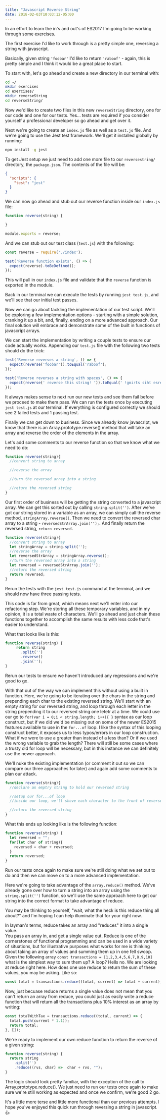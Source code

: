 ```yaml
---
title: "Javascript Reverse String"
date: 2018-02-03T10:03:12-05:00
---
```


In an effort to learn the in's and out's of ES2017 I'm going to be working through some exercises.

The first exercise I'd like to work through is a pretty simple one, reversing a string with javascript.

Basically, given string `'foobar'` I'd like to return `'raboof'` - again, this is pretty simple and I think it would be a great place to start.

To start with, let's go ahead and create a new directory in our terminal with: 
```bash
cd ~/
mkdir exercises
cd exercises/
mkdir reverseString
cd reverseString/
```

Now we'd like to create two files in this new `reverseString` directory, one for our code and one for our tests.  Yes... tests are required if you consider yourself a professional developer so go ahead and get over it.

Next we're going to create an `index.js` file as well as a `test.js` file.
And we're going to use the Jest test framework.  We'll get it installed globally by running:
```bash
npm install -g jest
```

To get Jest setup we just need to add one more file to our `reversestring/` directory, the `package.json`.
The contents of the file will be:
```json
{
  "scripts": {
    "test": "jest"
  }
}
```

We can now go ahead and stub out our reverse function inside our `index.js` file:
```javascript
function reverse(string) {

}

module.exports = reverse;
```

And we can stub out our test class (`test.js`) with the following:
```javascript
const reverse = require('./index');

test('Reverse function exists', () => {
  expect(reverse).toBeDefined();
});
```

This will pull in our `index.js` file and validate that the `reverse` function is exported in the module.

Back in our terminal we can execute the tests by running `jest test.js`, and we'll see that our initial test passes.

Now we can go about tackling the implementation of our test script.  We'll be exploring a few implementation options - starting with a simple solution, cranking it up a bit, and, finally, ending on a more advanced approach.
Our final solution will embrace and demonstrate some of the built in functions of javascript arrays.

We can start the implementation by writing a couple tests to ensure our code actually works.
Appending our `test.js` file with the following two tests should do the trick:
```javascript
test('Reverse reverses a string', () => {
  expect(reverse('foobar')).toEqual('raboof');
});

test('Reverse reverses a string with spaces', () => {
  expect(reverse(' reverse this string! ')).toEqual(' !gnirts siht esrever ');
});
```

It always makes sense to next run our new tests and see them fail before we proceed to make them pass. We can run the tests once by executing `jest test.js` at our terminal.
If everything is configured correctly we should see 2 failed tests and 1 passing test.

Finally we can get down to business.
Since we already know javascript, we know that there is an Array.prototype.reverse() method that will take an array and reverse the order of the elements in the array.

Let's add some comments to our reverse function so that we know what we need to do:
```javascript
function reverse(string){
  //convert string to array

  //reverse the array

  //turn the reversed array into a string

  //return the reversed string
}
```

Our first order of business will be getting the string converted to a javascript array.
We can get this sorted out by calling `string.split('')`.
After we've got our string stored in a variable as an array, we can simply call the reverse method, `stringArray.reverse()`.
Then we need to convert the reversed char array to a string - `reversedStrArray.join('');`.
And finally return the reversed string, `return reversed`.

```javascript
function reverse(string){
  //convert string to array
  let stringArray = string.split('');
  //reverse the array
  let reversedStrArray = stringArray.reverse();
  //turn the reversed array into a string
  let reversed = reversedStrArray.join('');
  //return the reversed string
  return reversed;
}
```

Rerun the tests with the `jest test.js` command at the terminal, and we should now have three passing tests.

This code is far from great, which means next we'll enter into our refactoring step.  We're storing all these temporary variables, and in my opinion, it is a total waste of characters.
We'll go ahead and just chain these functions together to accomplish the same results with less code that's easier to understand.

What that looks like is this:
```javascript
function reverse(string) {
     return string
       .split('')
       .reverse()
       .join('');
}
```

Rerun our tests to ensure we haven't introduced any regressions and we're good to go.

With that out of the way we can implement this without using a built in function.
Here, we're going to be iterating over the chars in the string and prepending each char to the existing reversed string.
We'll start with an empty string for our reversed string, and loop through each letter in the string prepending it to our reversed string one letetr at a time.
We could use our go to `for(var i = 0;i < string.length; i++){ }` syntax as our loop construct, but if we did we'd be missing out on some of the newer ES2015 features available to use in the `for...of` loop.
I like the syntax of this looping construct better, it exposes us to less typos/errors in our loop construction.
What if we were to use a greater than instead of a less than?  Or if we used the wrong variable to grab the length?
There will still be some cases where a trusty old for loop will be necessary, but in this instance we can definitely use the newer approach.

We'll nuke the existing implementation (or comment it out so we can compare our three approaches for later) and again add some comments to plan our attack.
```javascript
function reverse(string){
  //declare an emptry string to hold our reversed string

  //setup our for...of loop
  //inside our loop, we'll shove each character to the front of reversed string variable

  //return the reversed string
}
```

What this ends up looking like is the following function:
```javascript
function reverse(string) {
  let reversed = "";
  for(let char of string){
    reversed = char + reversed;
  }
  return reversed;
}
```

Run our tests once again to make sure we're still doing what we set out to do and then we can move on to a more advanced implementation.

Here we're going to take advantage of the `array.reduce()` method.  We've already gone over how to turn a string into an array using the `string.split('')` function, so we'll use the same approach here to get our string into the correct format to take advantage of reduce.

You may be thinking to yourself, "wait, what the heck is this reduce thing all about?" and I'm hoping I can help illuminate that for your right now.

In layman's terms, reduce takes an array and "reduces" it into a single value.  
You pass an array in, and get a single value out.
Reduce is one of the cornerstones of functional programming and can be used in a wide variety of situations, but for illustrative purposes what works for me is thinking about taking an array of values and summing them up in one fell swoop.
Given the following array `const transactions = [1,2,3,4,5,6,7,8,9,10]` what is the simplest way to sum them up?
A loop?  Hells no.  We are looking at reduce right here.
How does one use reduce to return the sum of these values, you may be asking.
Like so: 
```javascript
const total = transactions.reduce((total, current) => total + current);
```

Now, just becuase reduce returns a single value does not mean that you can't return an array from reduce, you could just as easily write a reduce function that will return all the transactions plus 10% interest as an array by writing:
```javascript
const totalWithTax = transactions.reduce((total, current) => {
  total.push(current * 1.1));
  return total;
}, []);
```

We're ready to implement our own reduce function to return the reverse of a given string:
```javascript
function reverse(string) {
  return string
    .split('')
    .reduce((rvs, char) =>  char + rvs, "");
}
```

The logic should look pretty familiar, with the exception of the call to Array.prototype.reduce().
We just need to run our tests once again to make sure we're still working as expected and once we confirm, we're good 2 go.

It's a little more terse and little more functional than our previous attempts.  I hope you've enjoyed this quick run through reversing a string in javascript. :thumbsup: